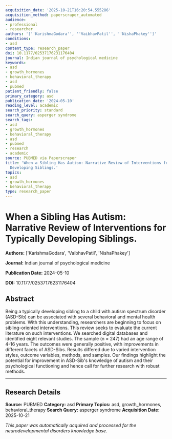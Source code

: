 ```yaml
---
acquisition_date: '2025-10-21T16:20:54.555286'
acquisition_method: paperscraper_automated
audience:
- professional
- researcher
authors: '[''KarishmaGodara'', ''VaibhavPatil'', ''NishaPhakey'']'
conditions:
- asd
content_type: research_paper
doi: 10.1177/02537176231176404
journal: Indian journal of psychological medicine
keywords:
- asd
- growth_hormones
- behavioral_therapy
- asd
- pubmed
patient_friendly: false
primary_category: asd
publication_date: '2024-05-10'
reading_level: academic
search_priority: standard
search_query: asperger syndrome
search_tags:
- asd
- growth_hormones
- behavioral_therapy
- asd
- pubmed
- research
- academic
source: PUBMED via Paperscraper
title: 'When a Sibling Has Autism: Narrative Review of Interventions for Typically
  Developing Siblings.'
topics:
- asd
- growth_hormones
- behavioral_therapy
type: research_paper
---
```


# When a Sibling Has Autism: Narrative Review of Interventions for Typically Developing Siblings.

**Authors:** ['KarishmaGodara', 'VaibhavPatil', 'NishaPhakey']

**Journal:** Indian journal of psychological medicine

**Publication Date:** 2024-05-10

**DOI:** 10.1177/02537176231176404

## Abstract

Being a typically developing sibling to a child with autism spectrum disorder (ASD-Sib) can be associated with several behavioral and mental health problems. With this understanding, researchers are beginning to focus on sibling-oriented interventions. This review seeks to evaluate the current literature on such interventions. We searched digital databases and identified eight relevant studies. The sample (n = 247) had an age range of 4-16 years. The outcomes were generally positive, with improvements in different facets of ASD-Sibs. Results differed due to varied intervention styles, outcome variables, methods, and samples. Our findings highlight the potential for improvement in ASD-Sib's knowledge of autism and their psychological functioning and hence call for further research with robust methods.

---

## Research Details

**Source:** PUBMED
**Category:** asd
**Primary Topics:** asd, growth_hormones, behavioral_therapy
**Search Query:** asperger syndrome
**Acquisition Date:** 2025-10-21

*This paper was automatically acquired and processed for the neurodevelopmental disorders knowledge base.*
